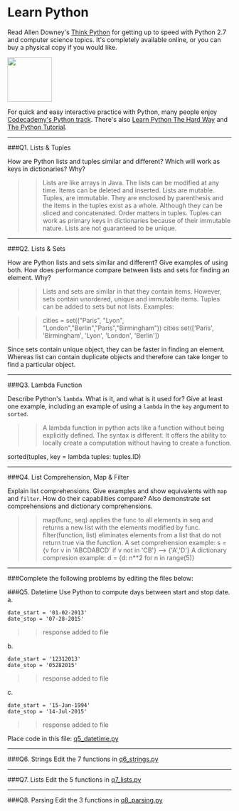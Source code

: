 # Learn Python

Read Allen Downey's [Think Python](http://www.greenteapress.com/thinkpython/) for getting up to speed with Python 2.7 and computer science topics. It's completely available online, or you can buy a physical copy if you would like.

<a href="http://www.greenteapress.com/thinkpython/"><img src="img/think_python.png" style="width: 100px;" target="_blank"></a>

For quick and easy interactive practice with Python, many people enjoy [Codecademy's Python track](http://www.codecademy.com/en/tracks/python). There's also [Learn Python The Hard Way](http://learnpythonthehardway.org/book/) and [The Python Tutorial](https://docs.python.org/2/tutorial/).

---

###Q1. Lists &amp; Tuples

How are Python lists and tuples similar and different? Which will work as keys in dictionaries? Why?

>> Lists are like arrays in Java. The lists can be modified at any time. Items can be deleted and inserted. Lists are mutable. Tuples, are immutable. They are enclosed by parenthesis and the items in the tuples exist as a whole. Although they can be sliced and concatenated. Order matters in tuples. Tuples can work as primary keys in dictionaries because of their immutable nature. Lists are not guaranteed to be unique. 

---

###Q2. Lists &amp; Sets

How are Python lists and sets similar and different? Give examples of using both. How does performance compare between lists and sets for finding an element. Why?

>> Lists and sets are similar in that they contain items. However, sets contain unordered, unique and immutable items. Tuples can be added to sets but not lists. Examples:

>> cities = set(("Paris", "Lyon", "London","Berlin","Paris","Birmingham"))
>> cities
>> set(['Paris', 'Birmingham', 'Lyon', 'London', 'Berlin'])

Since sets contain unique object, they can be faster in finding an element. Whereas list can contain duplicate objects and therefore can take longer to find a particular object. 

---

###Q3. Lambda Function

Describe Python's `lambda`. What is it, and what is it used for? Give at least one example, including an example of using a `lambda` in the `key` argument to `sorted`.

>> A lambda function in python acts like a function without being explicitly defined. The syntax is different. It offers the ability to locally create a computation without having to create a function. 

sorted(tuples, key = lambda tuples: tuples.ID)

---

###Q4. List Comprehension, Map &amp; Filter

Explain list comprehensions. Give examples and show equivalents with `map` and `filter`. How do their capabilities compare? Also demonstrate set comprehensions and dictionary comprehensions.

>> map(func, seq) applies the func to all elements in seq and returns a new list with the elements modified by func. 
>> filter(function, list) eliminates elements from a list that do not return true via the function. 
>> A set comprehension example: s = {v for v in 'ABCDABCD' if v not in 'CB'} --> {'A','D'}
>> A dictionary compresion example: d = {d: n**2 for n in range(5)}

---

###Complete the following problems by editing the files below:

###Q5. Datetime
Use Python to compute days between start and stop date.   
a.  

```
date_start = '01-02-2013'    
date_stop = '07-28-2015'
```

>> response added to file

b.  
```
date_start = '12312013'  
date_stop = '05282015'  
```

>> response added to file

c.  
```
date_start = '15-Jan-1994'      
date_stop = '14-Jul-2015'  
```

>> response added to file

Place code in this file: [q5_datetime.py](python/q5_datetime.py)

---

###Q6. Strings
Edit the 7 functions in [q6_strings.py](python/q6_strings.py)

---

###Q7. Lists
Edit the 5 functions in [q7_lists.py](python/q7_lists.py)

---

###Q8. Parsing
Edit the 3 functions in [q8_parsing.py](python/q8_parsing.py)





